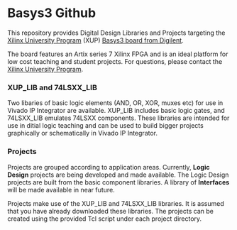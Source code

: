 # Basys3 Github 
This repository provides Digital Design Libraries and Projects targeting the [Xilinx University Program](www.xilinx.com/university) (XUP) [Basys3 board from Digilent](www.digilentinc.com/Products/Detail.cfm?NavPath=2,400,1288&Prod=BASYS3).


The board features an Artix series 7 Xilinx FPGA and is an ideal platform for low cost teaching and student projects.
For questions, please contact the [Xilinx University Program](mailto:xup@xilinx.com).

### XUP_LIB and 74LSXX_LIB
Two libaries of basic logic elements (AND, OR, XOR, muxes etc) for use in Vivado IP Integrator are available. XUP_LIB includes basic logic gates, and 74LSXX_LIB emulates 74LSXX components. These libraries are intended for use in ditial logic teaching and can be used to build bigger projects graphically or schematically in Vivado IP Integrator. 

### Projects
Projects are grouped according to application areas. Currently, **Logic Design** projects are being developed and made available. The Logic Design projects are built from the basic component libraries. 
A library of **Interfaces** will be made available in near future. 

Projects make use of the XUP_LIB and 74LSXX_LIB libraries. It is assumed that you have already downloaded these libraries. 
The projects can be created using the provided Tcl script under each project directory. 

